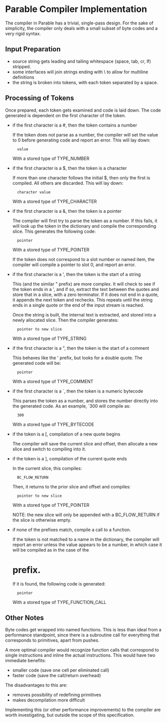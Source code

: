 # Parable Compiler Implementation

The compiler in Parable has a trivial, single-pass design. For the sake of
simplicity, the compiler only deals with a small subset of byte codes and
a very rigid syntax.

## Input Preparation

- source string gets leading and tailing whitespace (space, tab, cr, lf)
  stripped.
- some interfaces will join strings ending with \ to allow for multiline
  definitions
- the string is broken into tokens, with each token separated by a
  space.

## Processing of Tokens

Once prepared, each token gets examined and code is laid down. The
code generated is dependent on the first character of the token.

- if the first character is a #, then the token contains a number

  If the token does not parse as a number, the compiler will set the value to 0
  before generating code and report an error. This will lay down:

        value

  With a stored type of TYPE_NUMBER

- if the first character is a $, then the token is a character

  If more than one character follows the initial $, then only the first is
  compiled. All others are discarded. This will lay down:

        character value

  With a stored type of TYPE_CHARACTER


- if the first character is a &, then the token is a pointer

  The compiler will first try to parse the token as a number. If this
  fails, it will look up the token in the dictionary and compile the
  corresponding slice. This generates the following code:

        pointer

  With a stored type of TYPE_POINTER

  If the token does not correspond to a slot number or named item,
  the compiler will compile a pointer to slot 0, and report an error.

- if the first character is a ', then the token is the start of a string

  This (and the similar " prefix) are more complex. It will check to see
  if the token ends in a ', and if so, extract the text between the quotes
  and store that in a slice, with a zero terminator. If it does not end
  in a quote, it appends the next token and rechecks. This repeats until
  the string ends in a single quote or the end of the input stream is
  reached.

  Once the string is built, the internal text is extracted, and stored into
  a newly allocated slice. Then the compiler generates:

        pointer to new slice

  With a stored type of TYPE_STRING

- if the first character is a ", then the token is the start of a comment

  This behaves like the ' prefix, but looks for a double quote. The generated
  code will be:

        pointer

  With a stored type of TYPE_COMMENT

- if the first character is a `, then the token is a numeric bytecode

  This parses the token as a number, and stores the number directly into the
  generated code. As an example, `300 will compile as:

        300

  With a stored type of TYPE_BYTECODE

- if the token is a [, compilation of a new quote begins

  The compiler will save the current slice and offset, then allocate a new
  slice and switch to compiling into it.

- if the token is a ], compilation of the current quote ends

  In the current slice, this compiles:

        BC_FLOW_RETURN

  Then, it returns to the prior slice and offset and compiles:

        pointer to new slice

  With a stored type of TYPE_POINTER

  NOTE: the new slice will only be appended with a BC_FLOW_RETURN if the
  slice is otherwise empty.

- if none of the prefixes match, compile a call to a function.

  If the token is not matched to a name in the dictionary, the
  compiler will report an error unless the value appears to be a
  number, in which case it will be compiled as in the case of the
  # prefix.

  If it is found, the following code is generated:

        pointer

  With a stored type of TYPE_FUNCTION_CALL

## Other Notes

Byte codes get wrapped into named functions. This is less than ideal from
a performance standpoint, since there is a subroutine call for everything
that corresponds to primitives, apart from pushes.

A more optimal compiler would recognize function calls that correspond to
single instructions and inline the actual instructions. This would have
two immediate benefits:

* smaller code (save one cell per eliminated call)
* faster code (save the call/return overhead)

The disadvantages to this are:

* removes possibility of redefining primitives
* makes decompilation more difficult

Implementing this (or other performance improvements) to the compiler are
worth investigating, but outside the scope of this specification.
